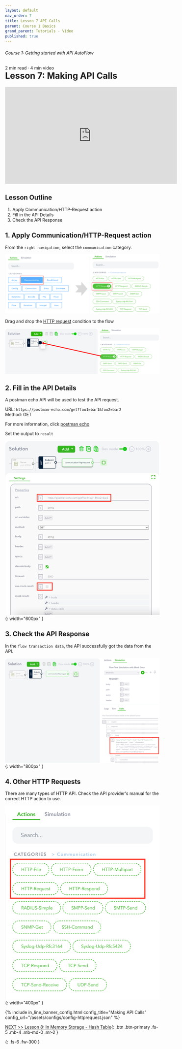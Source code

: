```yaml
---
layout: default
nav_order: 7
title: Lesson 7 API Calls
parent: Course 1 Basics
grand_parent: Tutorials - Video
published: true
---
```

<h6>Course 1: Getting started with API AutoFlow</h6>
2 min read · 4 min video
<h1 style="margin-top:0">Lesson 7: Making API Calls</h1>

<iframe width="560" height="315" src="https://www.youtube.com/embed/_xAvutQcDBQ" title="YouTube video player" frameborder="0" allow="accelerometer; autoplay; clipboard-write; encrypted-media; gyroscope; picture-in-picture" allowfullscreen></iframe>

## Lesson Outline

1. Apply Communication/HTTP-Request action
2. Fill in the API Details
3. Check the API Response

## 1\. Apply Communication/HTTP-Request action

From the `right navigation`, select the `communication` category. 

![Apply HTTP Request Action](/assets/images/tutorial-http.png)

Drag and drop the [HTTP request](/docs/external-actions/communication/http-request/) condition to the flow

![Apply HTTP Request Action](/assets/images/tutorial-http-1.png)

## 2\. Fill in the API Details

A postman echo API will be used to test the API request.

URL: `https://postman-echo.com/get?foo1=bar1&foo2=bar2` <br />
Method: GET

For more information, click [postman echo](https://www.postman.com/postman/workspace/published-postman-templates/documentation/631643-f695cab7-6878-eb55-7943-ad88e1ccfd65?ctx=documentation)

Set the output to `result`

![Apply HTTP Request Action](/assets/images/tutorial-http-2.png){: width="600px" }

## 3\. Check the API Response

In the `flow transaction data`, the API successfully got the data from the API.

![Apply HTTP Request Action](/assets/images/tutorial-http-3.png){: width="800px" }

## 4\. Other HTTP Requests

There are many types of HTTP API. Check the API provider's manual for the correct HTTP action to use.

![Apply HTTP Request Action](/assets/images/tutorial-http-4.png){: width="400px" }


{% include in_line_banner_config.html config_title="Making API Calls" config_url="/assets/configs/config-httprequest.json" %}

[NEXT >> Lesson 8:  In Memory Storage - Hash Table](/docs/tutorial-video/course-1-basics/lesson-8-hash-table/){: .btn .btn-primary .fs-5 .mb-4 .mb-md-0 .mr-2 }


{: .fs-6 .fw-300 }